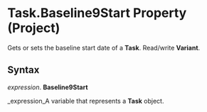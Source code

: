 
# Task.Baseline9Start Property (Project)

Gets or sets the baseline start date of a  **Task**. Read/write  **Variant**.


## Syntax

 _expression_. **Baseline9Start**

 _expression_A variable that represents a  **Task** object.

